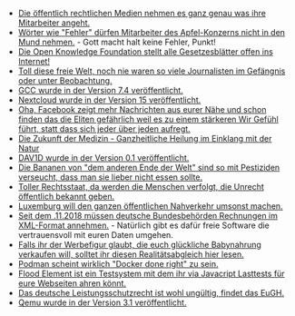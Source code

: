 * [Die öffentlich rechtlichen Medien nehmen es ganz genau was ihre Mitarbeiter angeht.](https://www.neopresse.com/medien/aufgedeckt-oeffentlich-rechtliche-medien-diskriminieren-mitarbeiter-in-grossem-stil/)
* [Wörter wie "Fehler" dürfen Mitarbeiter des Apfel-Konzerns nicht in den Mund nehmen.](https://blog.fefe.de/?ts=a2f0be85) - Gott macht halt keine Fehler, Punkt!
* [Die Open Knowledge Foundation stellt alle Gesetzesblätter offen ins Internet!](https://blog.fefe.de/?ts=a2f0bcc2)
* [Toll diese freie Welt, noch nie waren so viele Journalisten im Gefängnis oder unter Beobachtung.](https://netzfrauen.org/2018/12/10/media-2/)
* [GCC wurde in der Version 7.4 veröffentlicht.](https://www.pro-linux.de/news/1/26581/gcc-74-korrigiert-zahlreiche-fehler.html)
* [Nextcloud wurde in der Version 15 veröffentlicht.](https://nextcloud.com/blog/nextcloud-15-goes-social-enforces-2fa-and-gives-you-a-new-generation-real-time-document-editing/)
* [Oha, Facebook zeigt mehr Nachrichten aus eurer Nähe und schon finden das die Eliten gefährlich weil es zu einem stärkeren Wir Gefühl führt, statt dass sich jeder über jeden aufregt.](https://blog.fefe.de/?ts=a2f12e7f)
* [Die Zukunft der Medizin - Ganzheitliche Heilung im Einklang mit der Natur](https://www.welt-im-wandel.tv/video/die-zukunft-der-medizin-ganzheitliche-heilung-im-einklang-mit-der-natur/)
* [DAV1D wurde in der Version 0.1 veröffentlicht.](https://www.phoronix.com/scan.php?page=news_item&px=DAV1D-AV1-0.1-Released)
* [Die Bananen von "dem anderen Ende der Welt" sind so mit Pestiziden verseucht, dass man sie lieber nicht essen sollte.](https://netzfrauen.org/2018/12/11/bananas/)
* [Toller Rechtsstaat, da werden die Menschen verfolgt, die Unrecht öffentlich bekannt geben.](https://blog.fefe.de/?ts=a2f1738e)
* [Luxemburg will den ganzen öffentlichen Nahverkehr umsonst machen.](http://www.sonnenseite.com/de/mobilitaet/das-erste-land-der-welt-fuehrt-komplett-kostenlosen-nahverkehr-ein.html)
* [Seit dem .11.2018 müssen deutsche Bundesbehörden Rechnungen im XML-Format annehmen.](https://www.pro-linux.de/artikel/2/1952/xml-rechnungen-mit-freier-software.html) - Natürlich gibt es dafür freie Software die vertrauensvoll mit euren Daten umgehen.
* [Falls ihr der Werbefigur glaubt, die euch glückliche Babynahrung verkaufen will, solltet ihr diesen Realitätsabgleich hier lesen.](https://netzfrauen.org/2018/12/13/babynahrung-3/)
* [Podman scheint wirklich "Docker done right" zu sein.](https://opensource.com/article/18/12/podman-and-user-namespaces)
* [Flood Element ist ein Testsystem mit dem ihr via Javacript Lasttests für eure Webseiten ahren könnt.](https://opensource.com/article/18/12/tips-flood-element-testing)
* [Das deutsche Leistungsschutzrecht ist wohl ungültig, findet das EuGH.](https://blog.fefe.de/?ts=a2ec50ea)
* [Qemu wurde in der Version 3.1 veröffentlicht.](https://www.pro-linux.de/news/1/26599/qemu-31-freigegeben.html)
